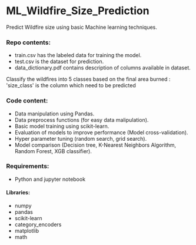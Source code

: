 # ML_Wildfire_Size_Prediction
Predict Wildfire size using basic Machine learning techniques.

### Repo contents:
- train.csv has the labeled data for training the model.
- test.csv is the dataset for prediction.
- data_dictionary.pdf contains description of columns available in dataset.

Classify the wildfires into 5 classes based on the final area burned :
'size_class' is the column which need to be predicted

### Code content:
- Data manipulation using Pandas.
- Data preprocess functions (for easy data malipulation).
- Basic model training using scikit-learn.
- Evaluation of models to improve performance (Model cross-validation).
- Hyper parameter tuning (random search, grid search).
- Model comparison (Decision tree, K-Nearest Neighbors Algorithm, Random Forest, XGB classifier).

### Requirements:
- Python and jupyter notebook
#### Libraries:
- numpy
- pandas
- scikit-learn
- category_encoders
- matplotlib
- math
